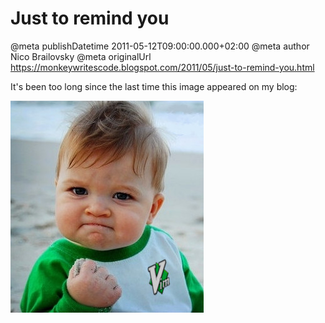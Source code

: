 # Just to remind you

@meta publishDatetime 2011-05-12T09:00:00.000+02:00
@meta author Nico Brailovsky
@meta originalUrl https://monkeywritescode.blogspot.com/2011/05/just-to-remind-you.html

It's been too long since the last time this image appeared on my blog:

![](/blog_img/success_vim1.jpg)

